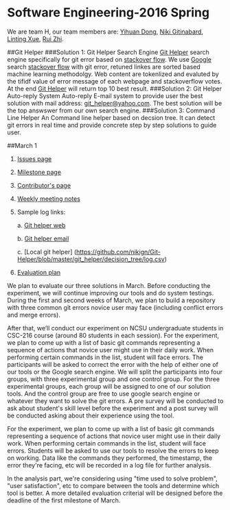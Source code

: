 # Software Engineering-2016 Spring
We are team H, our team members are: [Yihuan Dong](https://github.com/YihuanDong), [Niki Gitinabard](https://github.com/nikign), [Linting Xue](https://github.com/lintingting), [Rui Zhi](https://github.com/boyzhirui).


##Git Helper
###Solution 1: Git Helper Search Engine
 [Git Helper](http://git-helper-2016.appspot.com/) search engine specifically for git error based on [stackover flow](http://stackoverflow.com/). We use [Google](https://www.google.com/) search [stackover flow](http://stackoverflow.com/) with git error, retuned linkes are sorted based machine learning methodolgy. Web content are tokenlized and evaluted by the tifidf value of error message of each webpage and stackoverflow votes. At the end [Git Helper](http://git-helper-2016.appspot.com/) will return top 10 best result.
###Solution 2: Git Helper Auto-reply System 
Auto-reply E-mail system to provide user the best solution with mail address: git_helper@yahoo.com. The best solution will be the top answswer from our own search engine. 
###Solution 3: Command Line Helper
An Command line helper based on decsion tree. It can detect git errors in real time and provide concrete step by step solutions to guide user. 

##March 1
      
  1. [Issues page](https://github.com/nikign/Git-Helper/issues)

  2. [Milestone page](https://github.com/nikign/Git-Helper/milestones)
  
  3. [Contributor's page](https://github.com/nikign/Git-Helper/graphs/contributors)
  
  4. [Weekly meeting notes](https://docs.google.com/document/d/1B0bfH9u6K8n0BKwULQ4N0RwhgxjLjaZ81rrlhxGOmp4/edit)
  
  5. Sample log links: 
  
      a. [Git helper web](https://github.com/nikign/Git-Helper/issues/63)

      b. [Git helper email](http://goo.gl/forms/Zk4eVdQDQ4)
      
      c. [Local git helper] (https://github.com/nikign/Git-Helper/blob/master/git_helper/decision_tree/log.csv)
      
  6. [Evaluation plan](https://github.com/nikign/Git-Helper/issues/44)

We plan to evaluate our three solutions in March. Before conducting the experiment, we will continue improving our tools and do system testings.  During the first and second weeks of March, we plan to build a repository with three common git errors novice user may face (including conflict errors and merge errors). 

After that, we’ll conduct our experiment on NCSU undergraduate students in CSC-216 course (around 80 students in each session). For the experiment, we plan to come up with a list of basic git commands representing a sequence of actions that novice user might use in their daily work. When performing certain commands in the list, student will face errors. The participants will be asked to correct the error with the help of either one of our tools or the Google search engine. We will split the participants into four groups, with three experimental group and one control group. For the three experimental groups, each group will be assigned to one of our solution tools. And the control group are free to use google search engine or whatever they want to solve the git errors. A pre survey will be conducted to ask about student's skill level before the experiment and a post survey will be conducted asking about their experience using the tool.

For the experiment, we plan to come up with a list of basic git commands representing a sequence of actions that novice user might use in their daily work. When performing certain commands in the list, student will face errors. Students will be asked to use our tools to resolve the errors to keep on working. Data like the commands they performed, the timestamp, the error they're facing, etc will be recorded in a log file for further analysis. 

In the analysis part, we're considering using "time used to solve problem", "user satisfaction", etc to compare between the tools and determine which tool is better. A more detailed evaluation criterial will be designed before the deadline of the first milestone of March.
